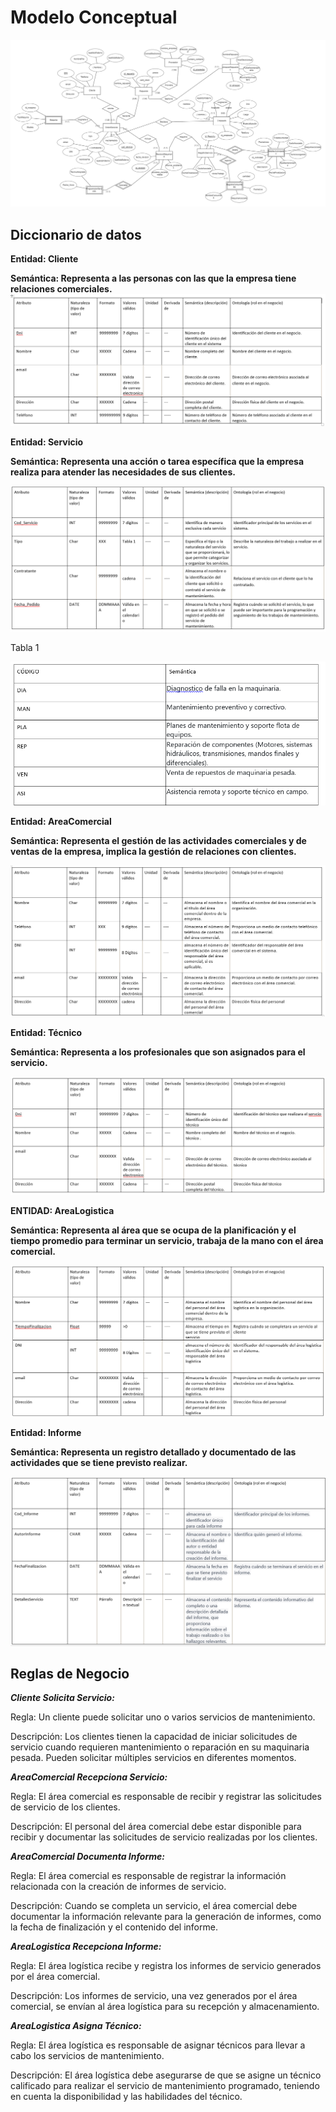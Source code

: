 # Modelo Conceptual


![Erdplus](https://github.com/RenzoAr10/DBD-KomaqService/blob/main/Documentacion%20de%20Soporte/M.conceptual.png)





## Diccionario de datos

**Entidad: Cliente**

**Semántica: Representa a las personas con las que la empresa tiene relaciones comerciales.**
![cliente](https://github.com/RenzoAr10/DBD-KomaqService/blob/main/Documentacion%20de%20Soporte/cliente.png)

**Entidad: Servicio**

**Semántica: Representa una acción o tarea específica que la empresa realiza para atender las necesidades de sus clientes.**

![](https://github.com/RenzoAr10/DBD-KomaqService/blob/main/Documentacion%20de%20Soporte/servicio.png)

Tabla 1

![](https://github.com/RenzoAr10/DBD-KomaqService/blob/main/Documentacion%20de%20Soporte/tabla1.png?raw=true)

**Entidad: AreaComercial**

**Semántica: Representa el gestión de las actividades comerciales y de ventas de la empresa, implica la gestión de relaciones con clientes.**

![](https://github.com/RenzoAr10/DBD-KomaqService/blob/main/Documentacion%20de%20Soporte/AreaComercial.png?raw=true)

**Entidad: Técnico**

**Semántica: Representa a los profesionales que son asignados para el servicio.**

![](https://github.com/RenzoAr10/DBD-KomaqService/blob/main/Documentacion%20de%20Soporte/tecnico.png?raw=true)

**ENTIDAD: AreaLogistica**

**Semántica: Representa al área que se ocupa de la planificación y el tiempo promedio para terminar un servicio, trabaja de la mano con el área comercial.**

![](https://github.com/RenzoAr10/DBD-KomaqService/blob/main/Documentacion%20de%20Soporte/AreaLogistica.png?raw=true)

**Entidad: Informe** 

**Semántica: Representa un registro detallado y documentado de las actividades que se tiene previsto realizar.**

![](https://github.com/RenzoAr10/DBD-KomaqService/blob/main/Documentacion%20de%20Soporte/Informe.png?raw=true)

## Reglas de Negocio 

***Cliente Solicita Servicio:***

Regla: Un cliente puede solicitar uno o varios servicios de mantenimiento.

Descripción: Los clientes tienen la capacidad de iniciar solicitudes de servicio cuando requieren mantenimiento o reparación en su maquinaria pesada. Pueden solicitar múltiples servicios en diferentes momentos.

***AreaComercial Recepciona Servicio:***

Regla: El área comercial es responsable de recibir y registrar las solicitudes de servicio de los clientes.

Descripción: El personal del área comercial debe estar disponible para recibir y documentar las solicitudes de servicio realizadas por los clientes.

***AreaComercial Documenta Informe:***

Regla: El área comercial es responsable de registrar la información relacionada con la creación de informes de servicio.

Descripción: Cuando se completa un servicio, el área comercial debe documentar la información relevante para la generación de informes, como la fecha de finalización y el contenido del informe.

***AreaLogistica Recepciona Informe:***

Regla: El área logística recibe y registra los informes de servicio generados por el área comercial.

Descripción: Los informes de servicio, una vez generados por el área comercial, se envían al área logística para su recepción y almacenamiento.

***AreaLogistica Asigna Técnico:***

Regla: El área logística es responsable de asignar técnicos para llevar a cabo los servicios de mantenimiento.

Descripción: El área logística debe asegurarse de que se asigne un técnico calificado para realizar el servicio de mantenimiento programado, teniendo en cuenta la disponibilidad y las habilidades del técnico.





